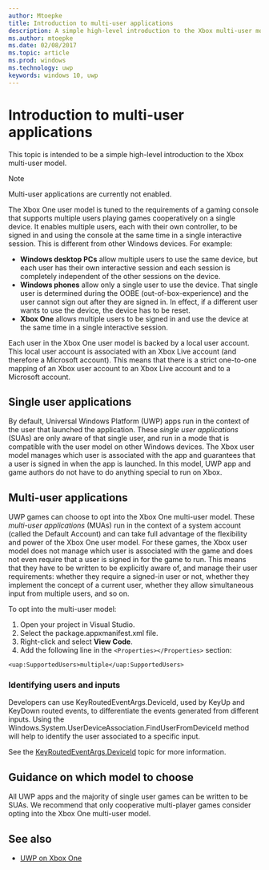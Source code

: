---author: Mtoepketitle: Introduction to multi-user applicationsdescription: A simple high-level introduction to the Xbox multi-user model.ms.author: mtoepkems.date: 02/08/2017ms.topic: articlems.prod: windowsms.technology: uwpkeywords: windows 10, uwp---# Introduction to multi-user applicationsThis topic is intended to be a simple high-level introduction to the Xbox multi-user model.> [!NOTE]> Multi-user applications are currently not enabled. The Xbox One user model is tuned to the requirements of a gaming console that supports multiple users playing games cooperatively on a single device. It enables multiple users, each with their own controller, to be signed in and using the console at the same time in a single interactive session. This is different from other Windows devices. For example:* **Windows desktop PCs** allow multiple users to use the same device, but each user has their own interactive session and each session is completely independent of the other sessions on the device.* **Windows phones** allow only a single user to use the device. That single user is determined during the OOBE (out-of-box-experience) and the user cannot sign out after they are signed in. In effect, if a different user wants to use the device, the device has to be reset. * **Xbox One** allows multiple users to be signed in and use the device at the same time in a single interactive session.Each user in the Xbox One user model is backed by a local user account. This local user account is associated with an Xbox Live account (and therefore a Microsoft account). This means that there is a strict one-to-one mapping of an Xbox user account to an Xbox Live account and to a Microsoft account.## Single user applicationsBy default, Universal Windows Platform (UWP) apps run in the context of the user that launched the application. These *single user applications* (SUAs) are only aware of that single user, and run in a mode that is compatible with the user model on other Windows devices. The Xbox user model manages which user is associated with the app and guarantees that a user is signed in when the app is launched. In this model, UWP app and game authors do not have to do anything special to run on Xbox. ## Multi-user applicationsUWP games can choose to opt into the Xbox One multi-user model. These *multi-user applications* (MUAs) run in the context of a system account (called the Default Account) and can take full advantage of the flexibility and power of the Xbox One user model. For these games, the Xbox user model does not manage which user is associated with the game and does not even require that a user is signed in for the game to run. This means that they have to be written to be explicitly aware of, and manage their user requirements: whether they require a signed-in user or not, whether they implement the concept of a current user, whether they allow simultaneous input from multiple users, and so on.   To opt into the multi-user model:   1. Open your project in Visual Studio.   2. Select the package.appxmanifest.xml file.   3. Right-click and select **View Code**.   4. Add the following line in the `<Properties></Properties>` section:```<uap:SupportedUsers>multiple</uap:SupportedUsers>```### Identifying users and inputsDevelopers can use KeyRoutedEventArgs.DeviceId, used by KeyUp and KeyDown routed events, to differentiate the events generated from different inputs.Using the Windows.System.UserDeviceAssociation.FindUserFromDeviceId method will help to identify the user associated to a specific input.See the [KeyRoutedEventArgs.DeviceId](https://msdn.microsoft.com/library/windows/apps/windows.ui.xaml.input.keyroutedeventargs.deviceid) topic for more information.## Guidance on which model to chooseAll UWP apps and the majority of single user games can be written to be SUAs. We recommend that only cooperative multi-player games consider opting into the Xbox One multi-user model.## See also- [UWP on Xbox One](index.md)
